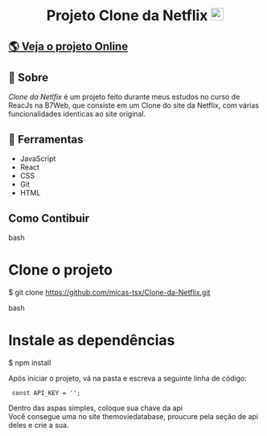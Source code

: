 <h1 align="center">Projeto Clone da Netflix <img src="https://upload.wikimedia.org/wikipedia/commons/thumb/7/75/Netflix_icon.svg/2048px-Netflix_icon.svg.png" width="25px" /></h1> 

## [🌎 Veja o projeto Online](https://clonenetflix.netlify.app) 

## 📕 Sobre

*Clone da Netlfix* é um projeto feito durante meus estudos no curso de ReacJs na B7Web, que consiste
em um Clone do site da Netflix, com várias funcionalidades identicas ao site original.

## 🔨 Ferramentas

- JavaScript
- React
- CSS
- Git
- HTML

## Como Contibuir

 bash
# Clone o projeto
$ git clone https://github.com/micas-tsx/Clone-da-Netflix.git

 bash
# Instale as dependências 
$ npm install


Após iniciar o projeto, vá na pasta e escreva a seguinte linha de código: 

<code> const API_KEY = '';</code>

Dentro das aspas simples, coloque sua chave da api <br>
Você consegue uma no site themoviedatabase, proucure pela seção de api deles e crie a sua.
